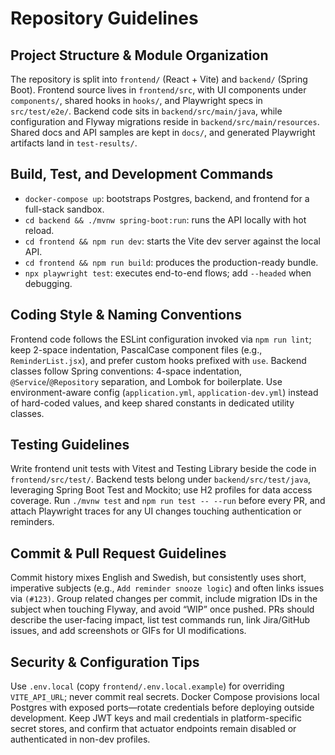 # Repository Guidelines

## Project Structure & Module Organization
The repository is split into `frontend/` (React + Vite) and `backend/` (Spring Boot). Frontend source lives in `frontend/src`, with UI components under `components/`, shared hooks in `hooks/`, and Playwright specs in `src/test/e2e/`. Backend code sits in `backend/src/main/java`, while configuration and Flyway migrations reside in `backend/src/main/resources`. Shared docs and API samples are kept in `docs/`, and generated Playwright artifacts land in `test-results/`.

## Build, Test, and Development Commands
- `docker-compose up`: bootstraps Postgres, backend, and frontend for a full-stack sandbox.
- `cd backend && ./mvnw spring-boot:run`: runs the API locally with hot reload.
- `cd frontend && npm run dev`: starts the Vite dev server against the local API.
- `cd frontend && npm run build`: produces the production-ready bundle.
- `npx playwright test`: executes end-to-end flows; add `--headed` when debugging.

## Coding Style & Naming Conventions
Frontend code follows the ESLint configuration invoked via `npm run lint`; keep 2-space indentation, PascalCase component files (e.g., `ReminderList.jsx`), and prefer custom hooks prefixed with `use`. Backend classes follow Spring conventions: 4-space indentation, `@Service`/`@Repository` separation, and Lombok for boilerplate. Use environment-aware config (`application.yml`, `application-dev.yml`) instead of hard-coded values, and keep shared constants in dedicated utility classes.

## Testing Guidelines
Write frontend unit tests with Vitest and Testing Library beside the code in `frontend/src/test/`. Backend tests belong under `backend/src/test/java`, leveraging Spring Boot Test and Mockito; use H2 profiles for data access coverage. Run `./mvnw test` and `npm run test -- --run` before every PR, and attach Playwright traces for any UI changes touching authentication or reminders.

## Commit & Pull Request Guidelines
Commit history mixes English and Swedish, but consistently uses short, imperative subjects (e.g., `Add reminder snooze logic`) and often links issues via `(#123)`. Group related changes per commit, include migration IDs in the subject when touching Flyway, and avoid “WIP” once pushed. PRs should describe the user-facing impact, list test commands run, link Jira/GitHub issues, and add screenshots or GIFs for UI modifications.

## Security & Configuration Tips
Use `.env.local` (copy `frontend/.env.local.example`) for overriding `VITE_API_URL`; never commit real secrets. Docker Compose provisions local Postgres with exposed ports—rotate credentials before deploying outside development. Keep JWT keys and mail credentials in platform-specific secret stores, and confirm that actuator endpoints remain disabled or authenticated in non-dev profiles.
